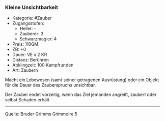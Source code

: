### Kleine Unsichtbarkeit

- Kategorie: #Zauber
- Zugangsstufen:
  - Heiler: -
  - Zauberer: 3
  - Schwarzmagier: 4
- Preis: 110GM
- ZB: +0
- Dauer: VE x 2 KR
- Distanz: Berühren
- Abklingzeit: 100 Kampfrunden
- Art: Zaubern

Macht ein Lebewesen (samt seiner getragenen Ausrüstung) oder ein Objekt für die Dauer des Zauberspruchs unsichtbar.

Der Zauber endet vorzeitig, wenn das Ziel jemanden angreift, zaubert oder selbst Schaden erhält.

---

Quelle: Bruder Grimms Grimmoire 5
